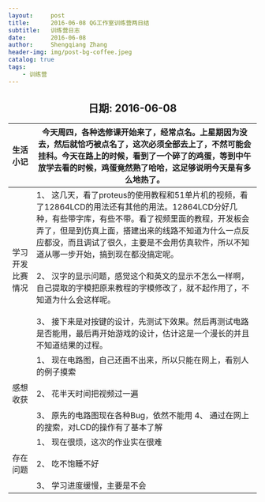 ```yaml
---
layout:     post
title:      2016-06-08 QG工作室训练营两日结
subtitle:   训练营日志
date:       2016-06-08
author:     Shengqiang Zhang
header-img: img/post-bg-coffee.jpeg
catalog: true
tags:
    - 训练营
---
```




<center><h2>日期: 2016-06-08</h2></center>



| 生活小记         | 今天周四，各种选修课开始来了，经常点名。上星期因为没去，然后就恰巧被点名了，这次必须全部去上了，不然可能会挂科。今天在路上的时候，看到了一个碎了的鸡蛋，等到中午放学去看的时候，鸡蛋竟然熟了哈哈，这足够说明今天是有多么地热了。 |
| :--------------- | ------------------------------------------------------------ |
| 学习开发比赛情况 | 1、 这几天，看了proteus的使用教程和51单片机的视频，看了12864LCD的用法还有其他的用法。12864LCD分好几种，有些带字库，有些不带。看了视频里面的教程，开发板会弄了，但是到仿真上面，搭建出来的线路不知道为什么一点反应都没，而且调试了很久，主要是不会用仿真软件，所以不知道从哪一步开始，搞到现在都没搞定呢。 <br/><br/>2、 汉字的显示问题，感觉这个和英文的显示不怎么一样啊，自己提取的字模把原来教程的字模修改了，就不起作用了，不知道为什么会这样呢。 <br/><br/>3、 接下来是对按键的设计，先测试下效果。然后再测试电路是否能用，最后再开始游戏的设计，估计这是一个漫长的并且不知道结果的过程。<br> |
| 感想收获         | 1、 现在电路图，自己还画不出来，所以只能在网上，看别人的例子摸索 <br/><br/>2、 花半天时间把视频过一遍 <br/><br/>3、 原先的电路图现在各种Bug，依然不能用 4、 通过在网上的搜索，对LCD的操作有了基本了解 |
| 存在问题         | 1、 现在很烦，这次的作业实在很难 <br/><br/>2、 吃不饱睡不好 <br/><br/>3、 学习进度缓慢，主要是不会 |

